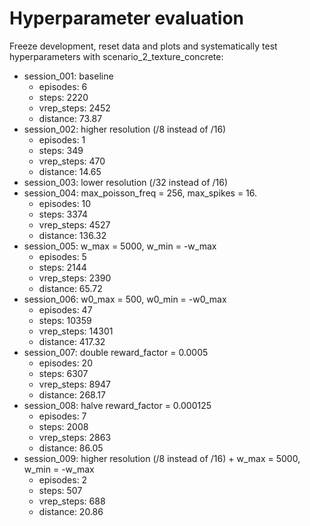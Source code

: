 # Hyperparameter evaluation

Freeze development, reset data and plots and systematically test hyperparameters with scenario_2_texture_concrete:
- session_001: baseline
  - episodes:   6
  - steps:      2220
  - vrep_steps: 2452
  - distance:   73.87
- session_002: higher resolution (/8 instead of /16)
  - episodes:   1
  - steps:      349
  - vrep_steps: 470
  - distance:   14.65
- session_003: lower resolution (/32 instead of /16)
- session_004: max_poisson_freq = 256, max_spikes = 16.
  - episodes:   10
  - steps:      3374
  - vrep_steps: 4527
  - distance:   136.32
- session_005: w_max = 5000, w_min = -w_max
  - episodes:   5
  - steps:      2144
  - vrep_steps: 2390
  - distance:   65.72
- session_006: w0_max = 500, w0_min = -w0_max
  - episodes:   47
  - steps:      10359
  - vrep_steps: 14301
  - distance:   417.32
- session_007: double reward_factor = 0.0005
  - episodes:   20
  - steps:      6307
  - vrep_steps: 8947
  - distance:   268.17
- session_008: halve reward_factor = 0.000125
  - episodes:   7
  - steps:      2008
  - vrep_steps: 2863
  - distance:   86.05
- session_009: higher resolution (/8 instead of /16) + w_max = 5000, w_min = -w_max
  - episodes:   2
  - steps:      507
  - vrep_steps: 688
  - distance:   20.86

